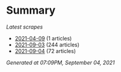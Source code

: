 # Summary
*Latest scrapes*
* [2021-04-09](https://github.com/nuuuwan/news_lk/blob/data/news_lk.2021-04-09.json) (1 articles)
* [2021-09-03](https://github.com/nuuuwan/news_lk/blob/data/news_lk.2021-09-03.json) (244 articles)
* [2021-09-04](https://github.com/nuuuwan/news_lk/blob/data/news_lk.2021-09-04.json) (72 articles)

*Generated at 07:09PM, September 04, 2021*